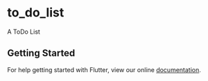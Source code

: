 # to_do_list

A ToDo List

## Getting Started

For help getting started with Flutter, view our online
[documentation](http://flutter.io/).
